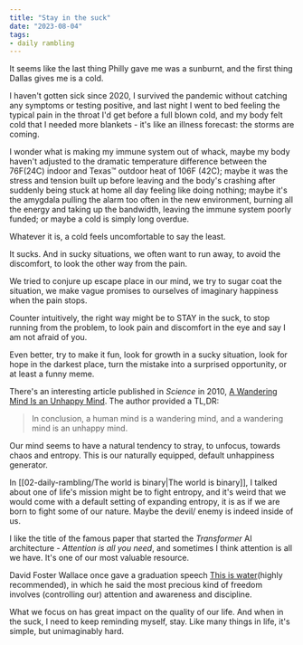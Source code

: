 ```yaml
---
title: "Stay in the suck"
date: "2023-08-04"
tags:
- daily rambling
---
```


It seems like the last thing Philly gave me was a sunburnt,
and the first thing Dallas gives me is a cold.

I haven't gotten sick since 2020, I survived the pandemic without catching any symptoms or testing positive, and last night I went to bed feeling the typical pain in the throat I'd get before a full blown cold, and my body felt cold that I needed more blankets - it's like an illness forecast: the storms are coming.

I wonder what is making my immune system out of whack,
maybe my body haven't adjusted to the dramatic temperature difference between the 76F(24C) indoor and Texas™️ outdoor heat of 106F (42C);
maybe it was the stress and tension built up before leaving and the body's crashing after suddenly being stuck at home all day feeling like doing nothing;
maybe it's the amygdala pulling the alarm too often in the new environment, burning all the energy and taking up the bandwidth, leaving the immune system poorly funded;
or maybe a cold is simply long overdue.

Whatever it is, a cold feels uncomfortable to say the least.

It sucks.
And in sucky situations, we often want to run away, to avoid the discomfort, 
to look the other way from the pain.

We tried to conjure up escape place in our mind,
we try to sugar coat the situation,
we make vague promises to ourselves of imaginary happiness when the pain stops.

Counter intuitively, the right way might be to STAY in the suck,
to stop running from the problem,
to look pain and discomfort in the eye and say I am not afraid of you.

Even better, try to make it fun, 
look for growth in a sucky situation,
look for hope in the darkest place,
turn the mistake into a surprised opportunity, or at least a funny meme.

There's an interesting article published in *Science* in 2010, [A Wandering Mind Is an Unhappy Mind](https://www.science.org/doi/10.1126/science.1192439).
The author provided a TL,DR: 
> In conclusion, a human mind is a wandering mind, and a wandering mind is an unhappy mind.

Our mind seems to have a natural tendency to stray, to unfocus, towards chaos and entropy. This is our naturally equipped, default unhappiness generator.

In [[02-daily-rambling/The world is binary|The world is binary]], I talked about one of life's mission might be to fight entropy, and it's weird that we would come with a default setting of expanding entropy, it is as if we are born to fight some of our nature.
Maybe the devil/ enemy is indeed inside of us.

I like the title of the famous paper that started the *Transformer* AI architecture - *Attention is all you need*, and sometimes I think attention is all we have.
It's one of our most valuable resource.

David Foster Wallace once gave a graduation speech [This is water](https://markmanson.net/this-is-water)(highly recommended), in which he said the most precious kind of freedom involves (controlling our) attention and awareness and discipline.

What we focus on has great impact on the quality of our life.
And when in the suck, I need to keep reminding myself, stay.
Like many things in life, it's simple, but unimaginably hard.